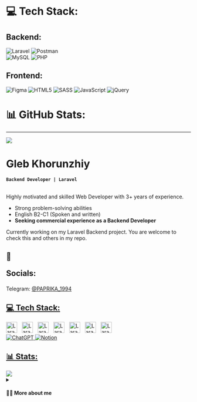 
# 💻 Tech Stack:
<h2>Backend:</h2>

![Laravel](https://img.shields.io/badge/laravel-%23FF2D20.svg?style=for-the-badge&logo=laravel&logoColor=white) 
![Postman](https://img.shields.io/badge/Postman-FF6C37?style=for-the-badge&logo=postman&logoColor=white) 	
![MySQL](https://img.shields.io/badge/mysql-%2300f.svg?style=for-the-badge&logo=mysql&logoColor=white) 
![PHP](https://img.shields.io/badge/php-%23777BB4.svg?style=for-the-badge&logo=php&logoColor=white)

<h2>Frontend:</h2>

![Figma](https://img.shields.io/badge/figma-%23F24E1E.svg?style=for-the-badge&logo=figma&logoColor=white) 
![HTML5](https://img.shields.io/badge/html5-%23E34F26.svg?style=for-the-badge&logo=html5&logoColor=white) 
![SASS](https://img.shields.io/badge/SASS-hotpink.svg?style=for-the-badge&logo=SASS&logoColor=white)
![JavaScript](https://img.shields.io/badge/javascript-%23323330.svg?style=for-the-badge&logo=javascript&logoColor=%23F7DF1E) 
![jQuery](https://img.shields.io/badge/jquery-%230769AD.svg?style=for-the-badge&logo=jquery&logoColor=white) 

<!-- ![CSS3](https://img.shields.io/badge/css3-%231572B6.svg?style=for-the-badge&logo=css3&logoColor=white) -->

# 📊 GitHub Stats:

---
[![](https://visitcount.itsvg.in/api?id=Victor&icon=0&color=0)](https://visitcount.itsvg.in)

















<h1 class="markdown-body"> Gleb Khorunzhiy </h1>
<strong><code>Backend Developer | Laravel</code></strong><br><br>
<p>Highly motivated and skilled Web Developer with 3+ years of experience.</p>
<ul>
  <li> Strong problem-solving abilities </li>
  <li> English B2-C1 (Spoken and written) </li>
  <li> <strong>Seeking commercial experience as a Backend Developer</strong> </li>
</ul>

<p>Currently working on my Laravel Backend project. You are welcome to check this and others in my repo.</p>
<h2 class="markdown-body">🌌
  
  Socials:</h2>
Telegram: <a href="https://t.me/@PAPRIKA_1994">@PAPRIKA_1994</p>
<h2 class="markdown-body">💻 Tech Stack:</h2>
<img align="left" alt="Laravel" width="30px" style="padding-right:10px" src="https://cdn.jsdelivr.net/gh/devicons/devicon/icons/laravel/laravel-plain.svg" />
<img align="left" alt="Laravel" width="30px" style="padding-right:10px" src="https://cdn.jsdelivr.net/gh/devicons/devicon/icons/php/php-original.svg" />          
<img align="left" alt="Laravel" width="30px" style="padding-right:10px" src="https://cdn.jsdelivr.net/gh/devicons/devicon/icons/mysql/mysql-original.svg" />
<img align="left" alt="Laravel" width="30px" style="padding-right:10px" src="https://cdn.jsdelivr.net/gh/devicons/devicon/icons/javascript/javascript-original.svg" />
<img align="left" alt="Laravel" width="30px" style="padding-right:10px" src="https://cdn.jsdelivr.net/gh/devicons/devicon/icons/html5/html5-original.svg" />
<img align="left" alt="Laravel" width="30px" style="padding-right:10px" src="https://cdn.jsdelivr.net/gh/devicons/devicon/icons/sass/sass-original.svg" />
<img align="left" alt="Laravel" width="30px" style="padding-right:10px" src="https://cdn.jsdelivr.net/gh/devicons/devicon/icons/git/git-original.svg" />
<br><br>
<img src="https://img.shields.io/badge/chatGPT-74aa9c?style=for-the-badge&logo=openai&logoColor=white" alt="ChatGPT">
<img src="https://img.shields.io/badge/Notion-%23000000.svg?style=for-the-badge&logo=notion&logoColor=white" alt="Notion">
  
<h2 class="markdown-body">📊 Stats:</h2>
<img src="https://github-readme-stats.vercel.app/api?username=MyProfileX&show_icons=true&theme=great-gatsby">

<details>
 <summary><h4 dir="auto"><a class="anchor" aria-hidden="true" tabindex="-1" href="#-egor-about"></a>🖖🏻 More about me</h4></summary>
<p>My coding journey started when I was in school. I didn't have a laptop yet, but I had a great interest in programming. So, I began using my smartphone to write and run simple Python programs like a calculator and a rock-paper-scissors game. Now, I'm in my fourth year of college, majoring in web development. I have gained a lot of experience in designing websites using HTML/CSS/JS and other related technologies.</p>
  
<p>In August 2023, I believe I found my true calling as a backend developer. I find it highly interesting and fulfilling to work with Laravel APIs, troubleshoot issues, and learn about application architectures. Currently, I am actively seeking commercial experience in development. I am eager to learn and become a valuable developer.</p>
<strong>Hobbies:</strong><br>
🎸 Guitar [Fingerstyle technique] <br>
🌏 Learning languages [Japaese, Chinese] <br>
</details>
